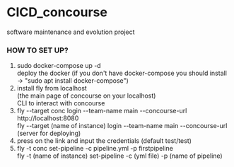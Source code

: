 # CICD_concourse

software maintenance and evolution project 

### HOW TO SET UP?
1. sudo docker-compose up -d <br> deploy the docker (if you don't have docker-compose you should install -> "sudo apt install docker-compose") <br> 
2. install fly from localhost </br> (the main page of concourse on your localhost) <br> CLI to interact with concourse <br>
3. fly --target conc login --team-name main --concourse-url http://localhost:8080 \
   fly --target (name of instance) login --team-name main --concourse-url (server for deploying) <br>
4. press on the link and input the credentials (default test/test) </br>
5. fly -t conc set-pipeline -c pipeline.yml -p firstpipeline \
   fly -t (name of instance) set-pipeline -c (yml file) -p (name of pipeline)	

